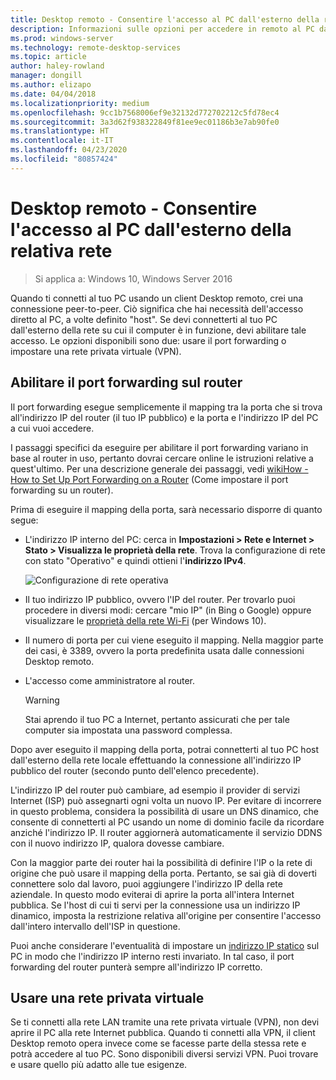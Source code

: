 ```yaml
---
title: Desktop remoto - Consentire l'accesso al PC dall'esterno della rete
description: Informazioni sulle opzioni per accedere in remoto al PC dall'esterno della relativa rete
ms.prod: windows-server
ms.technology: remote-desktop-services
ms.topic: article
author: haley-rowland
manager: dongill
ms.author: elizapo
ms.date: 04/04/2018
ms.localizationpriority: medium
ms.openlocfilehash: 9cc1b7568006ef9e32132d772702212c5fd78ec4
ms.sourcegitcommit: 3a3d62f938322849f81ee9ec01186b3e7ab90fe0
ms.translationtype: HT
ms.contentlocale: it-IT
ms.lasthandoff: 04/23/2020
ms.locfileid: "80857424"
---
```

# <a name="remote-desktop---allow-access-to-your-pc-from-outside-your-pcs-network"></a>Desktop remoto - Consentire l'accesso al PC dall'esterno della relativa rete

>Si applica a: Windows 10, Windows Server 2016

Quando ti connetti al tuo PC usando un client Desktop remoto, crei una connessione peer-to-peer. Ciò significa che hai necessità dell'accesso diretto al PC, a volte definito "host". Se devi connetterti al tuo PC dall'esterno della rete su cui il computer è in funzione, devi abilitare tale accesso. Le opzioni disponibili sono due: usare il port forwarding o impostare una rete privata virtuale (VPN).

## <a name="enable-port-forwarding-on-your-router"></a>Abilitare il port forwarding sul router

Il port forwarding esegue semplicemente il mapping tra la porta che si trova all'indirizzo IP del router (il tuo IP pubblico) e la porta e l'indirizzo IP del PC a cui vuoi accedere. 

I passaggi specifici da eseguire per abilitare il port forwarding variano in base al router in uso, pertanto dovrai cercare online le istruzioni relative a quest'ultimo. Per una descrizione generale dei passaggi, vedi [wikiHow - How to Set Up Port Forwarding on a Router](https://www.wikihow.com/Set-Up-Port-Forwarding-on-a-Router) (Come impostare il port forwarding su un router).

Prima di eseguire il mapping della porta, sarà necessario disporre di quanto segue:

- L'indirizzo IP interno del PC: cerca in **Impostazioni > Rete e Internet > Stato > Visualizza le proprietà della rete**. Trova la configurazione di rete con stato "Operativo" e quindi ottieni l'**indirizzo IPv4**.

   ![Configurazione di rete operativa](../media/rdclient-operational-network.png)

- Il tuo indirizzo IP pubblico, ovvero l'IP del router. Per trovarlo puoi procedere in diversi modi: cercare "mio IP" (in Bing o Google) oppure visualizzare le [proprietà della rete Wi-Fi](https://binged.it/2Gwob34) (per Windows 10).
- Il numero di porta per cui viene eseguito il mapping. Nella maggior parte dei casi, è 3389, ovvero la porta predefinita usata dalle connessioni Desktop remoto.
- L'accesso come amministratore al router.  

   >[!WARNING]
   > Stai aprendo il tuo PC a Internet, pertanto assicurati che per tale computer sia impostata una password complessa.

Dopo aver eseguito il mapping della porta, potrai connetterti al tuo PC host dall'esterno della rete locale effettuando la connessione all'indirizzo IP pubblico del router (secondo punto dell'elenco precedente).

L'indirizzo IP del router può cambiare, ad esempio il provider di servizi Internet (ISP) può assegnarti ogni volta un nuovo IP. Per evitare di incorrere in questo problema, considera la possibilità di usare un DNS dinamico, che consente di connetterti al PC usando un nome di dominio facile da ricordare anziché l'indirizzo IP. Il router aggiornerà automaticamente il servizio DDNS con il nuovo indirizzo IP, qualora dovesse cambiare.

Con la maggior parte dei router hai la possibilità di definire l'IP o la rete di origine che può usare il mapping della porta. Pertanto, se sai già di doverti connettere solo dal lavoro, puoi aggiungere l'indirizzo IP della rete aziendale. In questo modo eviterai di aprire la porta all'intera Internet pubblica. Se l'host di cui ti servi per la connessione usa un indirizzo IP dinamico, imposta la restrizione relativa all'origine per consentire l'accesso dall'intero intervallo dell'ISP in questione.

Puoi anche considerare l'eventualità di impostare un [indirizzo IP statico](/windows-hardware/customize/mobile/mcsf/enable-static-ip) sul PC in modo che l'indirizzo IP interno resti invariato. In tal caso, il port forwarding del router punterà sempre all'indirizzo IP corretto.


## <a name="use-a-vpn"></a>Usare una rete privata virtuale

Se ti connetti alla rete LAN tramite una rete privata virtuale (VPN), non devi aprire il PC alla rete Internet pubblica. Quando ti connetti alla VPN, il client Desktop remoto opera invece come se facesse parte della stessa rete e potrà accedere al tuo PC. Sono disponibili diversi servizi VPN. Puoi trovare e usare quello più adatto alle tue esigenze.
